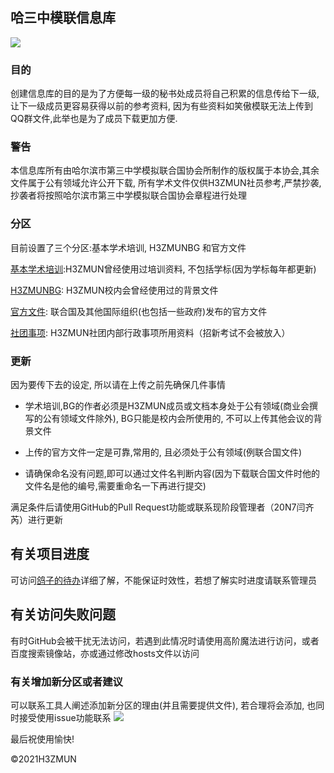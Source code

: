 ## 哈三中模联信息库

![](https://raw.githubusercontent.com/RailgunBreaker/h3zmun-database/main/img/logo.jpg)

### 目的

创建信息库的目的是为了方便每一级的秘书处成员将自己积累的信息传给下一级,让下一级成员更容易获得以前的参考资料, 因为有些资料如笑傲模联无法上传到QQ群文件,此举也是为了成员下载更加方便.



### 警告

本信息库所有由哈尔滨市第三中学模拟联合国协会所制作的版权属于本协会,其余文件属于公有领域允许公开下载, 所有学术文件仅供H3ZMUN社员参考,严禁抄袭, 抄袭者将按照哈尔滨市第三中学模拟联合国协会章程进行处理



### 分区

目前设置了三个分区:基本学术培训, H3ZMUNBG 和官方文件

[基本学术培训](https://github.com/RailgunBreaker/h3zmun-database/tree/main/1.%E5%9F%BA%E6%9C%AC%E5%AD%A6%E6%9C%AF%E5%9F%B9%E8%AE%AD):H3ZMUN曾经使用过培训资料, 不包括学标(因为学标每年都更新)

[H3ZMUNBG](https://github.com/RailgunBreaker/h3zmun-database/tree/main/2.H3ZMUNBG): H3ZMUN校内会曾经使用过的背景文件

[官方文件](https://github.com/RailgunBreaker/h3zmun-database/tree/main/3.%E5%AE%98%E6%96%B9%E6%96%87%E4%BB%B6): 联合国及其他国际组织(也包括一些政府)发布的官方文件

[社团事项](https://github.com/H3ZMUN-Club/h3zmun-database/tree/main/4.%E7%A4%BE%E5%9B%A2%E4%BA%8B%E9%A1%B9): H3ZMUN社团内部行政事项所用资料（招新考试不会被放入）

### 更新

因为要传下去的设定, 所以请在上传之前先确保几件事情

- 学术培训,BG的作者必须是H3ZMUN成员或文档本身处于公有领域(商业会撰写的公有领域文件除外), BG只能是校内会所使用的, 不可以上传其他会议的背景文件

- 上传的官方文件一定是可靠,常用的, 且必须处于公有领域(例联合国文件)

- 请确保命名没有问题,即可以通过文件名判断内容(因为下载联合国文件时他的文件名是他的编号,需要重命名一下再进行提交)

<p>满足条件后请使用GitHub的Pull Request功能或联系现阶段管理者（20N7闫齐芮）进行更新</p>

## 有关项目进度

可访问[鸽子的待办](https://github.com/RailgunBreaker/h3zmun-database/projects/1)详细了解，不能保证时效性，若想了解实时进度请联系管理员

## 有关访问失败问题

有时GitHub会被干扰无法访问，若遇到此情况时请使用高阶魔法进行访问，或者百度搜索镜像站，亦或通过修改hosts文件以访问


### 有关增加新分区或者建议

可以联系工具人阐述添加新分区的理由(并且需要提供文件), 若合理将会添加, 也同时接受使用issue功能联系
![](https://raw.githubusercontent.com/RailgunBreaker/h3zmun-database/main/img/logo2.jpg)

<p>最后祝使用愉快!</p>

  

©2021H3ZMUN

  

  

  
